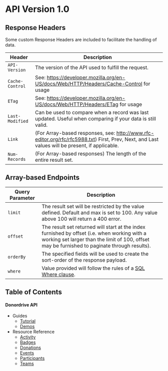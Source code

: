 # API Version 1.0

## Response Headers
Some custom Response Headers are included to facilitate the handling of data.

|Header|Description|
|---|---|
|`API-Version`|The version of the API used to fulfill the request.|
|`Cache-Control`|See: https://developer.mozilla.org/en-US/docs/Web/HTTP/Headers/Cache-Control for usage|
|`ETag`|See: https://developer.mozilla.org/en-US/docs/Web/HTTP/Headers/ETag for usage|
|`Last-Modified`|Can be used to compare when a record was last updated. Useful when comparing if your data is still valid.|
|`Link`|(For Array-based responses, see: http://www.rfc-editor.org/rfc/rfc5988.txt) First, Prev, Next, and Last values will be present, if applicable.|
|`Num-Records`|(For Array-based responses) The length of the entire result set.|

## Array-based Endpoints

|Query Parameter|Description|
|---|---|
|`limit`|The result set will be restricted by the value defined. Default and max is set to 100. Any value above 100 will return a 400 error.|
|`offset`|The result set returned will start at the index furnished by offset (i.e. when working with a working set larger than the limit of 100, offset may be furnished to paginate through results).|
|`orderBy`|The specified fields will be used to create the sort-order of the response payload.|
|`where`|Value provided will follow the rules of a [SQL Where clause](https://www.w3schools.com/sql/sql_where.asp).|

## Table of Contents
#### Donordrive API
* Guides
  * [Tutorial](https://github.com/DonorDrive/PublicAPI/blob/DD-13372-update-documentation/docs/1.0/tutorial.md)
  * [Demos](https://github.com/DonorDrive/PublicAPI/blob/DD-13372-update-documentation/docs/1.0/demos.md)
* Resource Reference
  * [Activity](https://github.com/DonorDrive/PublicAPI/blob/DD-13372-update-documentation/docs/1.0/resources/activity.md)
  * [Badges](https://github.com/DonorDrive/PublicAPI/blob/DD-13372-update-documentation/docs/1.0/resources/badges.md)
  * [Donations](https://github.com/DonorDrive/PublicAPI/blob/DD-13372-update-documentation/docs/1.0/resources/donations.md)
  * [Events](https://github.com/DonorDrive/PublicAPI/blob/DD-13372-update-documentation/docs/1.0/resources/events.md)
  * [Participants](https://github.com/DonorDrive/PublicAPI/blob/DD-13372-update-documentation/docs/1.0/resources/participants.md)
  * [Teams](https://github.com/DonorDrive/PublicAPI/blob/DD-13372-update-documentation/docs/1.0/resources/teams.md)
